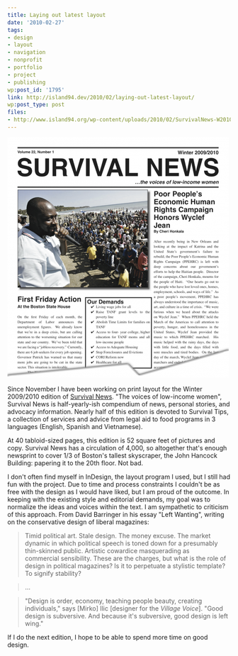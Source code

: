 ```yaml
---
title: Laying out latest layout
date: '2010-02-27'
tags:
- design
- layout
- navigation
- nonprofit
- portfolio
- project
- publishing
wp:post_id: '1795'
link: http://island94.dev/2010/02/laying-out-latest-layout/
wp:post_type: post
files:
- http://www.island94.org/wp-content/uploads/2010/02/SurvivalNews-W2010-chop-500x543.png
---
```


![](2010-02-27-Laying-out-latest-layout/SurvivalNews-W2010-chop-500x543.png "SurvivalNews-W2010-chop")

Since November I have been working on print layout for the Winter 2009/2010 edition of [Survival News](http://survivorsinc.org). "The voices of low-income women", Survival News is half-yearly-ish compendium of news, personal stories, and advocacy information. Nearly half of this edition is devoted to Survival Tips, a collection of services and advice from legal aid to food programs in 3 languages (English, Spanish and Vietnamese).

At 40 tabloid-sized pages, this edition is 52 square feet of pictures and copy. Survival News has a circulation of 4,000, so altogether that's enough newsprint to cover 1/3 of Boston's tallest skyscraper, the John Hancock Building: papering it to the 20th floor. Not bad.

I don't often find myself in InDesign, the layout program I used, but I still had fun with the project. Due to time and process constraints I couldn't be as free with the design as I would have liked, but I am proud of the outcome. In keeping with the existing style and editorial demands, my goal was to normalize the ideas and voices within the text. I am sympathetic to criticism of this approach. From David Barringer in his essay "Left Wanting", writing on the conservative design of liberal magazines:

> Timid political art. Stale design. The money excuse. The market dynamic in which political speech is toned down for a presumably thin-skinned public. Artistic cowardice masquerading as commercial sensibility. These are the charges, but what is the role of design in political magazines? Is it to perpetuate a stylistic template? To signify stability?

>

> ...

>

> "Design is order, economy, teaching people beauty, creating individuals," says [Mirko] Ilic [designer for the _Village Voice_]. "Good design is subversive. And because it's subversive, good design is left wing."

If I do the next edition, I hope to be able to spend more time on good design.